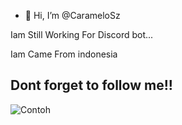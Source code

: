 - 👋 Hi, I’m @CarameloSz

Iam Still Working For Discord bot...

Iam Came From indonesia

## Dont forget to follow me!!


![Contoh](https://media2.giphy.com/media/caRSzzWPM9bdyvm6tw/giphy.gif?cid=790b76110f2b7c051ef3d3b4396edff709df0992d42767c1&rid=giphy.gif&ct=g)
